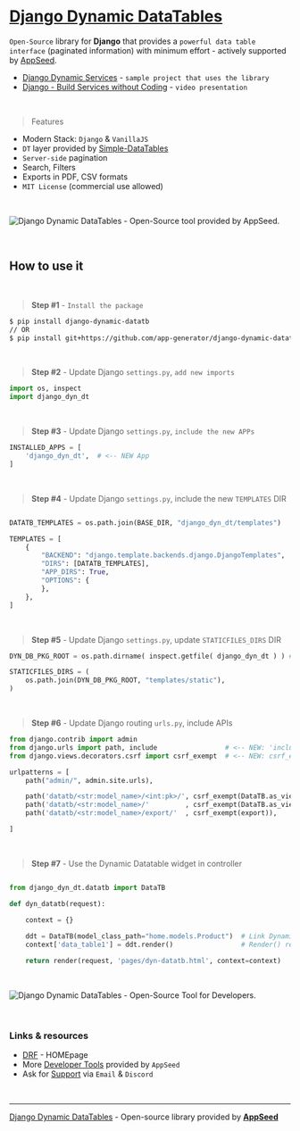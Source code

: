 # [Django Dynamic DataTables](https://appseed.us/developer-tools/django-dynamic-datatables/)

`Open-Source` library for **Django** that provides a `powerful data table interface` (paginated information) with minimum effort - actively supported by [AppSeed](https://appseed.us/).

- [Django Dynamic Services](https://github.com/app-generator/django-dynamic-services) - `sample project that uses the library`
- [Django - Build Services without Coding](https://www.youtube.com/watch?v=EtMCK5AmdQI) - `video presentation`

<br /> 

> Features

- Modern Stack: `Django` & `VanillaJS`
- `DT` layer provided by [Simple-DataTables](https://github.com/fiduswriter/Simple-DataTables)
- `Server-side` pagination
- Search, Filters
- Exports in PDF, CSV formats
- `MIT License` (commercial use allowed) 

<br />

![Django Dynamic DataTables - Open-Source tool provided by AppSeed.](https://user-images.githubusercontent.com/51070104/194712823-b8bf1a9e-f5d8-47b3-b7e6-a46a29f3acbe.gif)

<br />

## How to use it

<br />

> **Step #1** - `Install the package` 

```bash
$ pip install django-dynamic-datatb
// OR
$ pip install git+https://github.com/app-generator/django-dynamic-datatb.git
```

<br />

> **Step #2** - Update Django `settings.py`, `add new imports`

```python
import os, inspect
import django_dyn_dt
```

<br />

> **Step #3** - Update Django `settings.py`, `include the new APPs`

```python
INSTALLED_APPS = [
    'django_dyn_dt',  # <-- NEW App
]
```

<br />

> **Step #4** - Update Django `settings.py`, include the new `TEMPLATES` DIR

```python

DATATB_TEMPLATES = os.path.join(BASE_DIR, "django_dyn_dt/templates")   # <-- NEW Templates Include

TEMPLATES = [
    {
        "BACKEND": "django.template.backends.django.DjangoTemplates",
        "DIRS": [DATATB_TEMPLATES],                                    # <-- NEW Include
        "APP_DIRS": True,
        "OPTIONS": {
        },
    },
]
```

<br />

> **Step #5** - Update Django `settings.py`, update `STATICFILES_DIRS` DIR

```python 
DYN_DB_PKG_ROOT = os.path.dirname( inspect.getfile( django_dyn_dt ) ) # <-- NEW App

STATICFILES_DIRS = (
    os.path.join(DYN_DB_PKG_ROOT, "templates/static"),
)
```

<br />


> **Step #6** -  Update Django routing `urls.py`, include APIs 

```python
from django.contrib import admin
from django.urls import path, include                 # <-- NEW: 'include` directive added
from django.views.decorators.csrf import csrf_exempt  # <-- NEW: csrf_exempt required 

urlpatterns = [
    path("admin/", admin.site.urls),

    path('datatb/<str:model_name>/<int:pk>/', csrf_exempt(DataTB.as_view())),  # <-- NEW: (Used by Dynamic DataTables)
    path('datatb/<str:model_name>/'         , csrf_exempt(DataTB.as_view())),  # <-- NEW: (Used by Dynamic DataTables)
    path('datatb/<str:model_name>/export/'  , csrf_exempt(export)),            # <-- NEW: (Used by Dynamic DataTables)

]    
```    

<br />

> **Step #7** - Use the Dynamic Datatable widget in controller

```python

from django_dyn_dt.datatb import DataTB

def dyn_datatb(request):

    context = {} 
        
    ddt = DataTB(model_class_path="home.models.Product")  # Link Dynamic view to a Model (full path)
    context['data_table1'] = ddt.render()                 # Render() returns the dynamic widget

    return render(request, 'pages/dyn-datatb.html', context=context)

```

<br />

![Django Dynamic DataTables - Open-Source Tool for Developers.](https://user-images.githubusercontent.com/51070104/194706034-b691226d-f9fa-4c05-a828-fc947670c573.jpg)

<br />

### Links & resources 

- [DRF](https://www.django-rest-framework.org/) - HOMEpage
- More [Developer Tools](https://appseed.us/developer-tools/) provided by `AppSeed`
- Ask for [Support](https://appseed.us/support/) via `Email` & `Discord` 

<br />

---
[Django Dynamic DataTables](https://appseed.us/developer-tools/django-dynamic-datatables/) - Open-source library provided by **[AppSeed](https://appseed.us/)**
